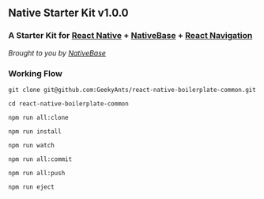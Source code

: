 
## Native Starter Kit v1.0.0

### A Starter Kit for [React Native](https://facebook.github.io/react-native/docs/getting-started.html) + [NativeBase](https://nativebase.io/) + [React Navigation](https://reactnavigation.org/)

*Brought to you by [NativeBase](https://nativebase.io/)*

### Working Flow

```
git clone git@github.com:GeekyAnts/react-native-boilerplate-common.git

cd react-native-boilerplate-common

npm run all:clone

npm run install

npm run watch

npm run all:commit

npm run all:push

npm run eject

```
